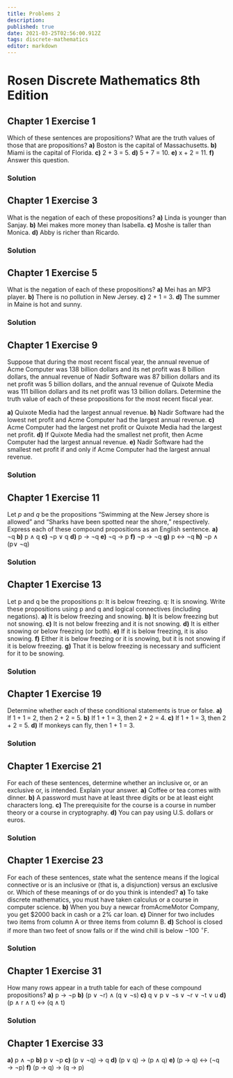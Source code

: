 ```yaml
---
title: Problems 2
description: 
published: true
date: 2021-03-25T02:56:00.912Z
tags: discrete-mathematics
editor: markdown
---
```


# Rosen Discrete Mathematics 8th Edition

## Chapter 1 Exercise 1
Which of these sentences are propositions? What are the
truth values of those that are propositions?
**a)** Boston is the capital of Massachusetts.
**b)** Miami is the capital of Florida.
**c)** 2 + 3 = 5.
**d)** 5 + 7 = 10.
**e)** x + 2 = 11.
**f)** Answer this question.

### Solution

## Chapter 1 Exercise 3
What is the negation of each of these propositions?
**a)** Linda is younger than Sanjay.
**b)** Mei makes more money than Isabella.
**c)** Moshe is taller than Monica.
**d)** Abby is richer than Ricardo.

### Solution

## Chapter 1 Exercise 5
What is the negation of each of these propositions?
**a)** Mei has an MP3 player.
**b)** There is no pollution in New Jersey.
**c)** 2 + 1 = 3.
**d)** The summer in Maine is hot and sunny.

### Solution

## Chapter 1 Exercise 9
Suppose that during the most recent fiscal year, the annual
revenue of Acme Computer was 138 billion dollars
and its net profit was 8 billion dollars, the annual revenue
of Nadir Software was 87 billion dollars and its net profit
was 5 billion dollars, and the annual revenue of Quixote
Media was 111 billion dollars and its net profit was
13 billion dollars. Determine the truth value of each of
these propositions for the most recent fiscal year.

**a)** Quixote Media had the largest annual revenue.
**b)** Nadir Software had the lowest net profit and Acme
Computer had the largest annual revenue.
**c)** Acme Computer had the largest net profit or Quixote
Media had the largest net profit.
**d)** If Quixote Media had the smallest net profit, then
Acme Computer had the largest annual revenue.
**e)** Nadir Software had the smallest net profit if and only
if Acme Computer had the largest annual revenue.

### Solution

## Chapter 1 Exercise 11
Let $p$ and $q$ be the propositions “Swimming at the New
Jersey shore is allowed” and “Sharks have been spotted
near the shore,” respectively. Express each of these compound
propositions as an English sentence.
**a)** ¬q 
**b)** p ∧ q 
**c)** ¬p ∨ q
**d)** p → ¬q 
**e)** ¬q → p 
**f)** ¬p → ¬q
**g)** p ↔ ¬q 
**h)** ¬p ∧ (p∨ ¬q)

### Solution

## Chapter 1 Exercise 13
Let p and q be the propositions
p: It is below freezing.
q: It is snowing.
Write these propositions using p and q and logical connectives
(including negations).
**a)** It is below freezing and snowing.
**b)** It is below freezing but not snowing.
**c)** It is not below freezing and it is not snowing.
**d)** It is either snowing or below freezing (or both).
**e)** If it is below freezing, it is also snowing.
**f)** Either it is below freezing or it is snowing, but it is
not snowing if it is below freezing.
**g)** That it is below freezing is necessary and sufficient
for it to be snowing.

### Solution

## Chapter 1 Exercise 19
Determine whether each of these conditional statements
is true or false.
**a)** If 1 + 1 = 2, then 2 + 2 = 5.
**b)** If 1 + 1 = 3, then 2 + 2 = 4.
**c)** If 1 + 1 = 3, then 2 + 2 = 5.
**d)** If monkeys can fly, then 1 + 1 = 3.

### Solution

## Chapter 1 Exercise 21
For each of these sentences, determine whether an inclusive
or, or an exclusive or, is intended. Explain your
answer.
**a)** Coffee or tea comes with dinner.
**b)** A password must have at least three digits or be at
least eight characters long.
**c)** The prerequisite for the course is a course in number
theory or a course in cryptography.
**d)** You can pay using U.S. dollars or euros.

### Solution

## Chapter 1 Exercise 23

For each of these sentences, state what the sentence
means if the logical connective or is an inclusive or (that
is, a disjunction) versus an exclusive or. Which of these
meanings of or do you think is intended?
**a)** To take discrete mathematics, you must have taken
calculus or a course in computer science.
**b)** When you buy a newcar fromAcmeMotor Company,
you get $2000 back in cash or a 2% car loan.
**c)** Dinner for two includes two items from column A or
three items from column B.
**d)** School is closed if more than two feet of snow falls or
if the wind chill is below −100 ${ }^{\circ} \mathrm{F}$.

### Solution

## Chapter 1 Exercise 31
How many rows appear in a truth table for each of these
compound propositions?
**a)** p → ¬p
**b)** (p ∨ ¬r) ∧ (q ∨ ¬s)
**c)** q ∨ p ∨ ¬s ∨ ¬r ∨ ¬t ∨ u
**d)** (p ∧ r ∧ t) ↔ (q ∧ t)
### Solution
## Chapter 1 Exercise 33
**a)** p ∧ ¬p 
**b)** p ∨ ¬p
**c)** (p ∨ ¬q) → q 
**d)** (p ∨ q) → (p ∧ q)
**e)** (p → q) ↔ (¬q → ¬p)
**f)** (p → q) → (q → p)